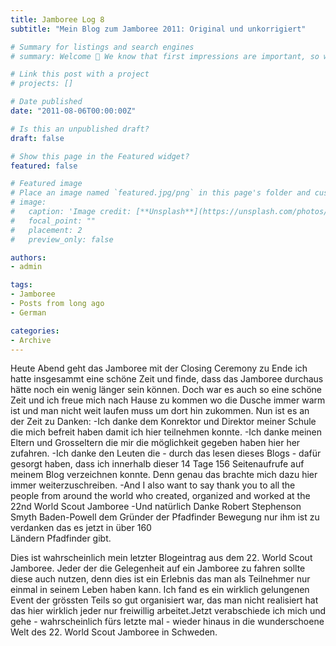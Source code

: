 ```yaml
---
title: Jamboree Log 8
subtitle: "Mein Blog zum Jamboree 2011: Original und unkorrigiert"

# Summary for listings and search engines
# summary: Welcome 👋 We know that first impressions are important, so we've populated your new site with some initial content to help you get familiar with everything in no time.

# Link this post with a project
# projects: []

# Date published
date: "2011-08-06T00:00:00Z"

# Is this an unpublished draft?
draft: false

# Show this page in the Featured widget?
featured: false

# Featured image
# Place an image named `featured.jpg/png` in this page's folder and customize its options here.
# image:
#   caption: 'Image credit: [**Unsplash**](https://unsplash.com/photos/CpkOjOcXdUY)'
#   focal_point: ""
#   placement: 2
#   preview_only: false

authors:
- admin

tags:
- Jamboree
- Posts from long ago
- German

categories:
- Archive
---
```


Heute Abend geht das Jamboree mit der Closing Ceremony zu Ende ich hatte insgesammt eine schöne Zeit und finde, dass das Jamboree durchaus hätte noch ein wenig länger sein können. Doch war es auch so eine schöne Zeit und ich freue mich nach Hause zu kommen wo die Dusche immer warm ist und man nicht weit laufen muss um dort hin zukommen. Nun ist es an der Zeit zu Danken:
-Ich danke dem Konrektor und Direktor meiner Schule die mich befreit haben
 damit ich hier teilnehmen konnte.
-Ich danke meinen Eltern und Grosseltern die mir die möglichkeit gegeben haben
 hier her zufahren.
-Ich danke den Leuten die - durch das lesen dieses Blogs - dafür gesorgt haben,
 dass ich innerhalb dieser 14 Tage 156 Seitenaufrufe auf meinem Blog
 verzeichnen konnte.
 Denn genau das brachte mich dazu hier immer weiterzuschreiben.
-And I also want to say thank you to all the people from around the world who
 created, organized and worked at the 22nd World Scout Jamboree
-Und natürlich Danke Robert Stephenson Smyth Baden-Powell dem Gründer 
 der Pfadfinder Bewegung nur ihm ist zu verdanken das es jetzt in über 160   
 Ländern Pfadfinder gibt.

Dies ist wahrscheinlich mein letzter Blogeintrag aus dem 22. World Scout Jamboree. Jeder der die Gelegenheit auf ein Jamboree zu fahren sollte diese auch nutzen, denn dies ist ein Erlebnis das man als Teilnehmer nur einmal in seinem Leben haben kann. Ich fand es ein wirklich gelungenen Event der grössten Teils so gut organisiert war, das man nicht realisiert hat das hier wirklich jeder nur freiwillig arbeitet.Jetzt verabschiede ich mich und gehe - wahrscheinlich fürs letzte mal - wieder hinaus in die wunderschoene Welt des 22. World Scout Jamboree in Schweden.